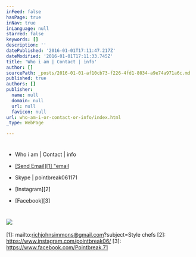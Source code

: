 ```yaml
---
inFeed: false
hasPage: true
inNav: true
inLanguage: null
starred: false
keywords: []
description: ''
datePublished: '2016-01-01T17:11:47.217Z'
dateModified: '2016-01-01T17:11:33.745Z'
title: 'Who i am | Contact | info'
author: []
sourcePath: _posts/2016-01-01-af10cb73-f226-4fd1-8034-a9e74a971a6c.md
published: true
authors: []
publisher:
  name: null
  domain: null
  url: null
  favicon: null
url: who-am-i-or-contact-or-info/index.html
_type: WebPage

---
```

# 

* Who i am | Contact | info

* [[Send Email][1] "email][0]  
* Skype | pointbreak061171

* [Instagram][2]

* [Facebook][3]

# ![](https://the-grid-user-content.s3-us-west-2.amazonaws.com/d4cfbefd-8916-42e2-aeca-c9de887d2ebf.jpg)

[0]: href
[1]: mailto:richjohnsimmons@gmail.com?subject=Style chefs
[2]: https://www.instagram.com/pointbreak06/
[3]: https://www.facebook.com/Pointbreak.71
